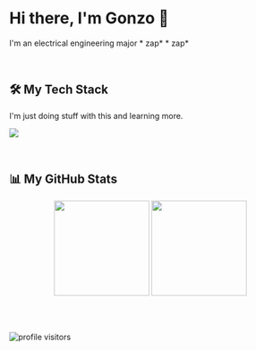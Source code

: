 # Hi there, I'm Gonzo 👋

I'm an electrical engineering major * zap* * zap*

<br />

## 🛠️ My Tech Stack

I'm just doing stuff with this and learning more.

<p align="left">
  <a href="https://skillicons.dev">
    <img src="https://skillicons.dev/icons?i=js,ts,python,java,rust,lua,perl" />
  </a>
</p>

<br />

## 📊 My GitHub Stats

<p align="center">
  <img 
    height="170em" 
    src="https://github-readme-stats.vercel.app/api?username=Gonzo-source&show_icons=true&theme=tokyonight&include_all_commits=true&count_private=true"
  />
  <img 
    height="170em" 
    src="https://github-readme-stats.vercel.app/api/top-langs/?username=Gonzo-source&layout=compact&langs_count=8&theme=tokyonight"
  />
</p>

<br />

<br />

<p align="left"> 
  <img src="https://komarev.com/ghpvc/?username=Gonzo-source&label=Profile%20Visitors&color=blueviolet" alt="profile visitors" /> 
</p>
